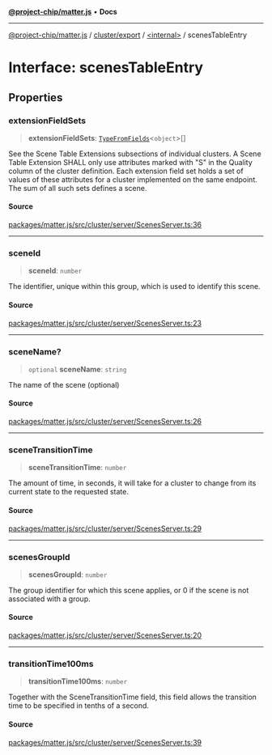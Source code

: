 [**@project-chip/matter.js**](../../../../README.md) • **Docs**

***

[@project-chip/matter.js](../../../../modules.md) / [cluster/export](../../README.md) / [\<internal\>](../README.md) / scenesTableEntry

# Interface: scenesTableEntry

## Properties

### extensionFieldSets

> **extensionFieldSets**: [`TypeFromFields`](../../../../tlv/export/README.md#typefromfieldsf)\<`object`\>[]

See the Scene Table Extensions subsections of individual clusters. A Scene Table Extension SHALL only use attributes
marked with "S" in the Quality column of the cluster definition. Each extension field set holds a set of values of
these attributes for a cluster implemented on the same endpoint. The sum of all such sets defines a scene.

#### Source

[packages/matter.js/src/cluster/server/ScenesServer.ts:36](https://github.com/project-chip/matter.js/blob/7a8cbb56b87d4ccf34bec5a9a95ab40a1711324f/packages/matter.js/src/cluster/server/ScenesServer.ts#L36)

***

### sceneId

> **sceneId**: `number`

The identifier, unique within this group, which is used to identify this scene.

#### Source

[packages/matter.js/src/cluster/server/ScenesServer.ts:23](https://github.com/project-chip/matter.js/blob/7a8cbb56b87d4ccf34bec5a9a95ab40a1711324f/packages/matter.js/src/cluster/server/ScenesServer.ts#L23)

***

### sceneName?

> `optional` **sceneName**: `string`

The name of the scene (optional)

#### Source

[packages/matter.js/src/cluster/server/ScenesServer.ts:26](https://github.com/project-chip/matter.js/blob/7a8cbb56b87d4ccf34bec5a9a95ab40a1711324f/packages/matter.js/src/cluster/server/ScenesServer.ts#L26)

***

### sceneTransitionTime

> **sceneTransitionTime**: `number`

The amount of time, in seconds, it will take for a cluster to change from its current state to the requested state.

#### Source

[packages/matter.js/src/cluster/server/ScenesServer.ts:29](https://github.com/project-chip/matter.js/blob/7a8cbb56b87d4ccf34bec5a9a95ab40a1711324f/packages/matter.js/src/cluster/server/ScenesServer.ts#L29)

***

### scenesGroupId

> **scenesGroupId**: `number`

The group identifier for which this scene applies, or 0 if the scene is not associated with a group.

#### Source

[packages/matter.js/src/cluster/server/ScenesServer.ts:20](https://github.com/project-chip/matter.js/blob/7a8cbb56b87d4ccf34bec5a9a95ab40a1711324f/packages/matter.js/src/cluster/server/ScenesServer.ts#L20)

***

### transitionTime100ms

> **transitionTime100ms**: `number`

Together with the SceneTransitionTime field, this field allows the transition time to be specified in tenths of a second.

#### Source

[packages/matter.js/src/cluster/server/ScenesServer.ts:39](https://github.com/project-chip/matter.js/blob/7a8cbb56b87d4ccf34bec5a9a95ab40a1711324f/packages/matter.js/src/cluster/server/ScenesServer.ts#L39)
